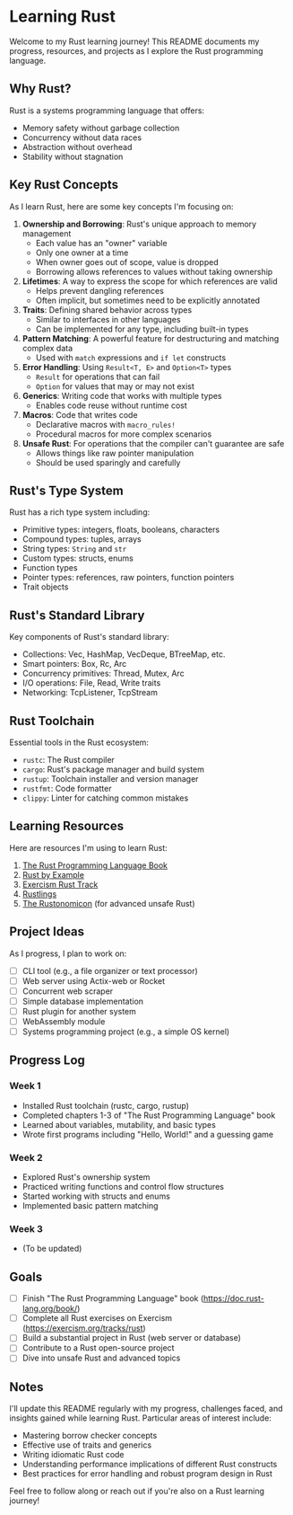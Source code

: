 Learning Rust
=============

Welcome to my Rust learning journey! This README documents my progress, resources, and projects as I explore the Rust programming language.

Why Rust?
---------

Rust is a systems programming language that offers:

-   Memory safety without garbage collection
-   Concurrency without data races
-   Abstraction without overhead
-   Stability without stagnation

Key Rust Concepts
-----------------

As I learn Rust, here are some key concepts I'm focusing on:

1.  **Ownership and Borrowing**: Rust's unique approach to memory management
    -   Each value has an "owner" variable
    -   Only one owner at a time
    -   When owner goes out of scope, value is dropped
    -   Borrowing allows references to values without taking ownership
2.  **Lifetimes**: A way to express the scope for which references are valid
    -   Helps prevent dangling references
    -   Often implicit, but sometimes need to be explicitly annotated
3.  **Traits**: Defining shared behavior across types
    -   Similar to interfaces in other languages
    -   Can be implemented for any type, including built-in types
4.  **Pattern Matching**: A powerful feature for destructuring and matching complex data
    -   Used with `match` expressions and `if let` constructs
5.  **Error Handling**: Using `Result<T, E>` and `Option<T>` types
    -   `Result` for operations that can fail
    -   `Option` for values that may or may not exist
6.  **Generics**: Writing code that works with multiple types
    -   Enables code reuse without runtime cost
7.  **Macros**: Code that writes code
    -   Declarative macros with `macro_rules!`
    -   Procedural macros for more complex scenarios
8.  **Unsafe Rust**: For operations that the compiler can't guarantee are safe
    -   Allows things like raw pointer manipulation
    -   Should be used sparingly and carefully

Rust's Type System
------------------

Rust has a rich type system including:

-   Primitive types: integers, floats, booleans, characters
-   Compound types: tuples, arrays
-   String types: `String` and `str`
-   Custom types: structs, enums
-   Function types
-   Pointer types: references, raw pointers, function pointers
-   Trait objects

Rust's Standard Library
-----------------------

Key components of Rust's standard library:

-   Collections: Vec, HashMap, VecDeque, BTreeMap, etc.
-   Smart pointers: Box, Rc, Arc
-   Concurrency primitives: Thread, Mutex, Arc
-   I/O operations: File, Read, Write traits
-   Networking: TcpListener, TcpStream

Rust Toolchain
--------------

Essential tools in the Rust ecosystem:

-   `rustc`: The Rust compiler
-   `cargo`: Rust's package manager and build system
-   `rustup`: Toolchain installer and version manager
-   `rustfmt`: Code formatter
-   `clippy`: Linter for catching common mistakes

Learning Resources
------------------

Here are resources I'm using to learn Rust:

1.  [The Rust Programming Language Book](https://doc.rust-lang.org/book/)
2.  [Rust by Example](https://doc.rust-lang.org/rust-by-example/)
3.  [Exercism Rust Track](https://exercism.org/tracks/rust)
4.  [Rustlings](https://github.com/rust-lang/rustlings)
5.  [The Rustonomicon](https://doc.rust-lang.org/nomicon/) (for advanced unsafe Rust)

Project Ideas
-------------

As I progress, I plan to work on:

-   [ ]  CLI tool (e.g., a file organizer or text processor)
-   [ ]  Web server using Actix-web or Rocket
-   [ ]  Concurrent web scraper
-   [ ]  Simple database implementation
-   [ ]  Rust plugin for another system
-   [ ]  WebAssembly module
-   [ ]  Systems programming project (e.g., a simple OS kernel)

Progress Log
------------

### Week 1

-   Installed Rust toolchain (rustc, cargo, rustup)
-   Completed chapters 1-3 of "The Rust Programming Language" book
-   Learned about variables, mutability, and basic types
-   Wrote first programs including "Hello, World!" and a guessing game

### Week 2

-   Explored Rust's ownership system
-   Practiced writing functions and control flow structures
-   Started working with structs and enums
-   Implemented basic pattern matching

### Week 3

-   (To be updated)

Goals
-----

-   [ ]  Finish "The Rust Programming Language" book (https://doc.rust-lang.org/book/)
-   [ ]  Complete all Rust exercises on Exercism (https://exercism.org/tracks/rust)
-   [ ]  Build a substantial project in Rust (web server or database)
-   [ ]  Contribute to a Rust open-source project
-   [ ]  Dive into unsafe Rust and advanced topics

Notes
-----

I'll update this README regularly with my progress, challenges faced, and insights gained while learning Rust. Particular areas of interest include:

-   Mastering borrow checker concepts
-   Effective use of traits and generics
-   Writing idiomatic Rust code
-   Understanding performance implications of different Rust constructs
-   Best practices for error handling and robust program design in Rust

Feel free to follow along or reach out if you're also on a Rust learning journey!